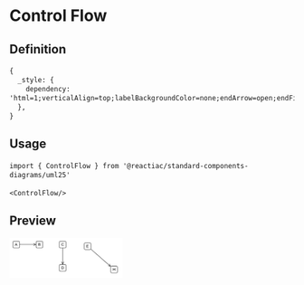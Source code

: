 # Control Flow

## Definition

```
{
  _style: { 
    dependency: 'html=1;verticalAlign=top;labelBackgroundColor=none;endArrow=open;endFill=0;',
  },
}
```

## Usage

```
import { ControlFlow } from '@reactiac/standard-components-diagrams/uml25'

<ControlFlow/>
```

## Preview

<img src="./control-flow.png" width="200"/>

